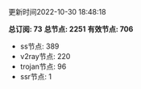 更新时间2022-10-30 18:48:18

**总订阅: 73**
**总节点: 2251**
**有效节点: 706**
- ss节点: 389
- v2ray节点: 220
- trojan节点: 96
- ssr节点: 1
